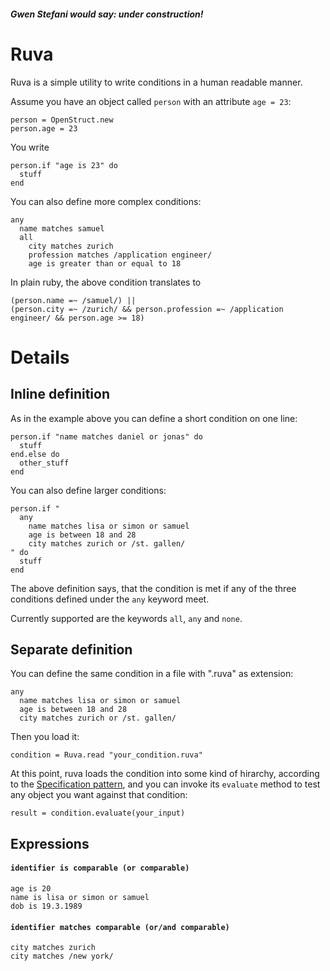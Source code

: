 ##### Gwen Stefani would say: under construction!

# Ruva

Ruva is a simple utility to write conditions in a human readable manner.

Assume you have an object called `person` with an attribute `age = 23`:

    person = OpenStruct.new
    person.age = 23

You write 

	person.if "age is 23" do 
	  stuff
	end

You can also define more complex conditions:

    any
      name matches samuel
      all
        city matches zurich
        profession matches /application engineer/
        age is greater than or equal to 18      

In plain ruby, the above condition translates to

    (person.name =~ /samuel/) ||
    (person.city =~ /zurich/ && person.profession =~ /application engineer/ && person.age >= 18)

# Details

## Inline definition

As in the example above you can define a short condition on one line:

    person.if "name matches daniel or jonas" do
      stuff
    end.else do
      other_stuff
    end

You can also define larger conditions:

    person.if "
      any
        name matches lisa or simon or samuel
        age is between 18 and 28
        city matches zurich or /st. gallen/
    " do
      stuff
    end

The above definition says, that the condition is met if any of the three conditions defined under the 
`any` keyword meet.

Currently supported are the keywords `all`, `any` and `none`.

## Separate definition

You can define the same condition in a file with ".ruva" as extension:

    any
      name matches lisa or simon or samuel
      age is between 18 and 28
      city matches zurich or /st. gallen/

Then you load it:

    condition = Ruva.read "your_condition.ruva"

At this point, ruva loads the condition into some kind of hirarchy, according to the 
[Specification pattern](http://en.wikipedia.org/wiki/Specification_pattern), and you can invoke its 
`evaluate` method to test any object you want against that condition:

    result = condition.evaluate(your_input)

## Expressions

#### `identifier is comparable (or comparable)`

    age is 20
    name is lisa or simon or samuel
    dob is 19.3.1989
    
#### `identifier matches comparable (or/and comparable)`    

    city matches zurich
    city matches /new york/



















